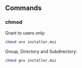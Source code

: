 

## Commands

### chmod

Grant to users only:

```bash
chmod u+x installer.msi
```

Group, Directory and Subdirectory:

```bash
chmod g+x installer.msi
```